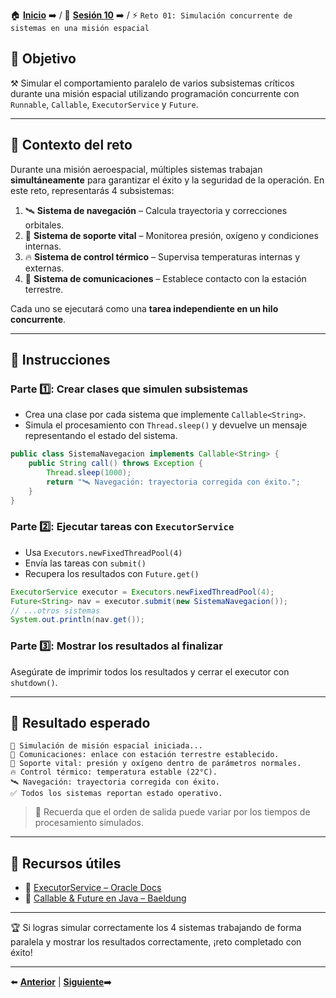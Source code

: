 🏠 [**Inicio**](../../Readme.md) ➡️ / 📖 [**Sesión 10**](../Readme.md) ➡️ / ⚡ `Reto 01: Simulación concurrente de sistemas en una misión espacial`

## 🎯 Objetivo

⚒️ Simular el comportamiento paralelo de varios subsistemas críticos durante una misión espacial utilizando programación concurrente con `Runnable`, `Callable`, `ExecutorService` y `Future`.

---

## 🧠 Contexto del reto

Durante una misión aeroespacial, múltiples sistemas trabajan **simultáneamente** para garantizar el éxito y la seguridad de la operación. En este reto, representarás 4 subsistemas:

1. 🛰️ **Sistema de navegación** – Calcula trayectoria y correcciones orbitales.  
2. 🧪 **Sistema de soporte vital** – Monitorea presión, oxígeno y condiciones internas.  
3. 🔥 **Sistema de control térmico** – Supervisa temperaturas internas y externas.  
4. 📡 **Sistema de comunicaciones** – Establece contacto con la estación terrestre.  

Cada uno se ejecutará como una **tarea independiente en un hilo concurrente**.

---

## 📝 Instrucciones

### Parte 1️⃣: Crear clases que simulen subsistemas

- Crea una clase por cada sistema que implemente `Callable<String>`.
- Simula el procesamiento con `Thread.sleep()` y devuelve un mensaje representando el estado del sistema.

```java
public class SistemaNavegacion implements Callable<String> {
    public String call() throws Exception {
        Thread.sleep(1000);
        return "🛰️ Navegación: trayectoria corregida con éxito.";
    }
}
```

### Parte 2️⃣: Ejecutar tareas con `ExecutorService`

- Usa `Executors.newFixedThreadPool(4)`
- Envía las tareas con `submit()`
- Recupera los resultados con `Future.get()`

```java
ExecutorService executor = Executors.newFixedThreadPool(4);
Future<String> nav = executor.submit(new SistemaNavegacion());
// ...otros sistemas
System.out.println(nav.get());
```

### Parte 3️⃣: Mostrar los resultados al finalizar

Asegúrate de imprimir todos los resultados y cerrar el executor con `shutdown()`.

---

## 🧪 Resultado esperado

```
🚀 Simulación de misión espacial iniciada...
📡 Comunicaciones: enlace con estación terrestre establecido.
🧪 Soporte vital: presión y oxígeno dentro de parámetros normales.
🔥 Control térmico: temperatura estable (22°C).
🛰️ Navegación: trayectoria corregida con éxito.
✅ Todos los sistemas reportan estado operativo.
```

> 🧠 Recuerda que el orden de salida puede variar por los tiempos de procesamiento simulados.

---


## 📘 Recursos útiles

- 🔗 [ExecutorService – Oracle Docs](https://docs.oracle.com/javase/8/docs/api/java/util/concurrent/ExecutorService.html)  
- 🔗 [Callable & Future en Java – Baeldung](https://www.baeldung.com/java-callable-future)

---

🏆 Si logras simular correctamente los 4 sistemas trabajando de forma paralela y mostrar los resultados correctamente, ¡reto completado con éxito!

---

⬅️ [**Anterior**](../Ejemplo-02/Readme.md) | [**Siguiente**](../Ejemplo-03/Readme.md)➡️  